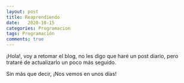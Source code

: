```yaml
---
layout: post
title: Reaprendiendo
date:   2020-10-15
categories: Programacion 
tags: Programación
comments: true
---
```


¡Hola!, voy a retomar el blog, no les digo que haré un post diario, pero trataré de actualizarlo un poco más seguido.

Sin más que decir, ¡Nos vemos en unos días!
